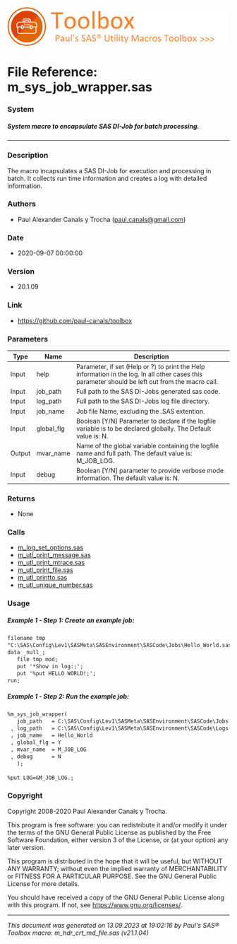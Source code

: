 ![../../misc/images/doc_header.png](../../misc/images/doc_header.png)
# 
# File Reference: m_sys_job_wrapper.sas

### System

##### System macro to encapsulate SAS DI-Job for batch processing.

***

### Description
The macro incapsulates a SAS DI-Job for execution and processing in batch. It collects run time information and creates a log with detailed information.

### Authors
* Paul Alexander Canals y Trocha (paul.canals@gmail.com)

### Date
* 2020-09-07 00:00:00

### Version
* 20.1.09

### Link
* https://github.com/paul-canals/toolbox

### Parameters
| Type | Name | Description |
| ---- | ---- | ----------- |
| Input | help | Parameter, if set (Help or ?) to print the Help information in the log. In all other cases this parameter should be left out from the macro call. |
| Input | job_path | Full path to the SAS DI-Jobs generated sas code. |
| Input | log_path | Full path to the SAS DI-Jobs log file directory. |
| Input | job_name | Job file Name, excluding the .SAS extention. |
| Input | global_flg | Boolean [Y/N] Parameter to declare if the logfile variable is to be declared globally. The Default value is: N. |
| Output | mvar_name | Name of the global variable containing the logfile name and full path. The default value is: M_JOB_LOG. |
| Input | debug | Boolean [Y/N] parameter to provide verbose mode information. The default value is: N. |

### Returns
* None

### Calls
* [m_log_set_options.sas](m_log_set_options.md)
* [m_utl_print_message.sas](m_utl_print_message.md)
* [m_utl_print_mtrace.sas](m_utl_print_mtrace.md)
* [m_utl_print_file.sas](m_utl_print_file.md)
* [m_utl_printto.sas](m_utl_printto.md)
* [m_utl_unique_number.sas](m_utl_unique_number.md)

### Usage

##### Example 1 - Step 1: Create an example job:
```sas
filename tmp "C:\SAS\Config\Lev1\SASMeta\SASEnvironment\SASCode\Jobs\Hello_World.sas";
data _null_;
   file tmp mod;
   put '*Show in log:;';
   put '%put HELLO WORLD!;';
run;
```

##### Example 1 - Step 2: Run the example job:
```sas
%m_sys_job_wrapper(
   job_path   = C:\SAS\Config\Lev1\SASMeta\SASEnvironment\SASCode\Jobs
 , log_path   = C:\SAS\Config\Lev1\SASMeta\SASEnvironment\SASCode\Logs
 , job_name   = Hello_World
 , global_flg = Y
 , mvar_name  = M_JOB_LOG
 , debug      = N
   );

%put LOG=&M_JOB_LOG.;
```

### Copyright
Copyright 2008-2020 Paul Alexander Canals y Trocha. 
 
This program is free software: you can redistribute it and/or modify 
it under the terms of the GNU General Public License as published by 
the Free Software Foundation, either version 3 of the License, or 
(at your option) any later version. 
 
This program is distributed in the hope that it will be useful, 
but WITHOUT ANY WARRANTY; without even the implied warranty of 
MERCHANTABILITY or FITNESS FOR A PARTICULAR PURPOSE. See the 
GNU General Public License for more details. 
 
You should have received a copy of the GNU General Public License 
along with this program. If not, see <https://www.gnu.org/licenses/>. 


***
*This document was generated on 13.09.2023 at 19:02:16  by Paul's SAS&reg; Toolbox macro: m_hdr_crt_md_file.sas (v21.1.04)*

